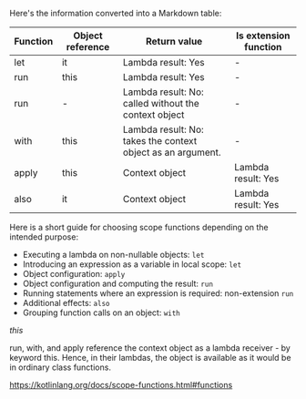 Here's the information converted into a Markdown table:

| Function | Object reference | Return value | Is extension function |
|----------|------------------|--------------|-----------------------|
| let      | it               | Lambda result: Yes | -                      |
| run      | this             | Lambda result: Yes | -                      |
| run      | -                | Lambda result: No: called without the context object | -                      |
| with     | this             | Lambda result: No: takes the context object as an argument. | -                      |
| apply    | this             | Context object | Lambda result: Yes    |
| also     | it               | Context object | Lambda result: Yes    |

Here is a short guide for choosing scope functions depending on the intended purpose:
- Executing a lambda on non-nullable objects: ```let ```
- Introducing an expression as a variable in local scope: ```let```
- Object configuration: ```apply```
- Object configuration and computing the result: ```run```
- Running statements where an expression is required: non-extension ```run```
- Additional effects: ```also```
- Grouping function calls on an object: ```with```


*this*

run, with, and apply reference the context object as a lambda receiver - by keyword this. Hence, in their lambdas, the object is available as it would be in ordinary class functions.

https://kotlinlang.org/docs/scope-functions.html#functions



